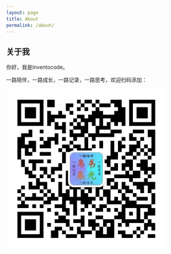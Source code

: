 ```yaml
---
layout: page
title: About
permalink: /about/
---
```


## 关于我
你好，我是Inventocode。

一路陪伴，一路成长，一路记录，一路思考，欢迎扫码添加：

![公众号二维码](https://raw.githubusercontent.com/Inventocode/Inventocode.github.io/master/images/qrcode.jpg)

